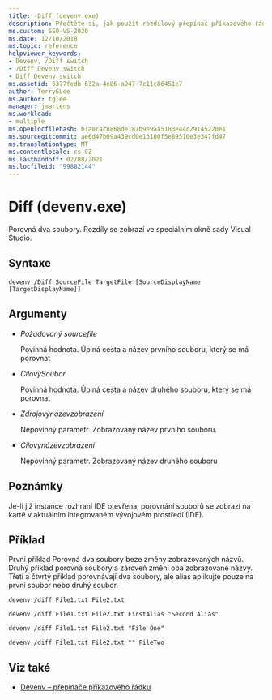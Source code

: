 ```yaml
---
title: -Diff (devenv.exe)
description: Přečtěte si, jak použít rozdílový přepínač příkazového řádku devenv k porovnání dvou souborů.
ms.custom: SEO-VS-2020
ms.date: 12/10/2018
ms.topic: reference
helpviewer_keywords:
- Devenv, /Diff switch
- /Diff Devenv switch
- Diff Devenv switch
ms.assetid: 5377fedb-632a-4e86-a947-7c11c86451e7
author: TerryGLee
ms.author: tglee
manager: jmartens
ms.workload:
- multiple
ms.openlocfilehash: b1a8c4c8868de187b9e9aa5183e44c29145220e1
ms.sourcegitcommit: ae6d47b09a439cd0e13180f5e89510e3e347fd47
ms.translationtype: MT
ms.contentlocale: cs-CZ
ms.lasthandoff: 02/08/2021
ms.locfileid: "99882144"
---
```

# <a name="diff-devenvexe"></a>Diff (devenv.exe)

Porovná dva soubory. Rozdíly se zobrazí ve speciálním okně sady Visual Studio.

## <a name="syntax"></a>Syntaxe

```shell
devenv /Diff SourceFile TargetFile [SourceDisplayName [TargetDisplayName]]
```

## <a name="arguments"></a>Argumenty

- *Požadovaný sourcefile*

  Povinná hodnota. Úplná cesta a název prvního souboru, který se má porovnat

- *CílovýSoubor*

  Povinná hodnota. Úplná cesta a název druhého souboru, který se má porovnat

- *Zdrojovýnázevzobrazení*

  Nepovinný parametr. Zobrazovaný název prvního souboru.

- *Cílovýnázevzobrazení*

  Nepovinný parametr. Zobrazovaný název druhého souboru

## <a name="remarks"></a>Poznámky

Je-li již instance rozhraní IDE otevřena, porovnání souborů se zobrazí na kartě v aktuálním integrovaném vývojovém prostředí (IDE).

## <a name="example"></a>Příklad

První příklad Porovná dva soubory beze změny zobrazovaných názvů. Druhý příklad porovná soubory a zároveň změní oba zobrazované názvy. Třetí a čtvrtý příklad porovnávají dva soubory, ale alias aplikujte pouze na první soubor nebo druhý soubor.

```shell
devenv /diff File1.txt File2.txt

devenv /diff File1.txt File2.txt FirstAlias "Second Alias"

devenv /diff File1.txt File2.txt "File One"

devenv /diff File1.txt File2.txt "" FileTwo
```

## <a name="see-also"></a>Viz také

- [Devenv – přepínače příkazového řádku](../../ide/reference/devenv-command-line-switches.md)
